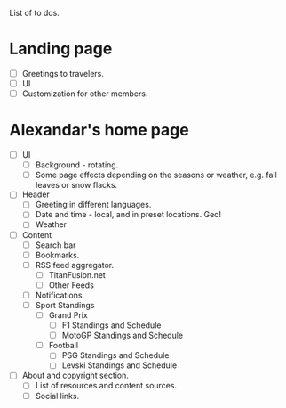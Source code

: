 List of to dos.

# Landing page
* [ ] Greetings to travelers.
* [ ] UI
* [ ] Customization for other members.

# Alexandar's home page
* [ ] UI
	* [ ] Background - rotating.
	* [ ] Some page effects depending on the seasons or weather, e.g. fall leaves or snow flacks.
* [ ] Header
	* [ ] Greeting in different languages.
	* [ ] Date and time - local, and in preset locations. Geo!
	* [ ] Weather
* [ ] Content
	* [ ] Search bar
	* [ ] Bookmarks.
	* [ ] RSS feed aggregator.
		* [ ] TitanFusion.net
		* [ ] Other Feeds
	* [ ] Notifications.
	* [ ] Sport Standings
		* [ ] Grand Prix
			* [ ] F1 Standings and Schedule
			* [ ] MotoGP Standings and Schedule
		* [ ] Football
			* [ ] PSG Standings and Schedule
			* [ ] Levski Standings and Schedule
* [ ] About and copyright section.
	* [ ] List of resources and content sources.
	* [ ] Social links.